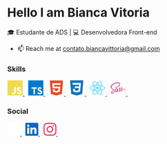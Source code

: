 # Hello  I am Bianca Vitoria

🎓 Estudante de ADS | 💻 Desenvolvedora Front-end

- 📫 Reach me at [contato.biancavittoria@gmail.com](mailto:contato.biancavittoria@gmail.com)


### Skills

<a href="https://developer.mozilla.org/en-US/docs/Web/JavaScript" target="_blank" rel="noreferrer"><picture>
<img height="36" width="36" src="https://raw.githubusercontent.com/ShahVandit8/profile-x/refs/heads/main/public/icons/skills/javascript-colored.svg" alt="JavaScript" />
</picture></a> &nbsp;
<a href="https://www.typescriptlang.org/" target="_blank" rel="noreferrer"><picture>
<img height="36" width="36" src="https://raw.githubusercontent.com/ShahVandit8/profile-x/refs/heads/main/public/icons/skills/typescript-colored.svg" alt="TypeScript" />
</picture></a> &nbsp;
<a href="https://developer.mozilla.org/en-US/docs/Glossary/HTML5" target="_blank" rel="noreferrer"><picture>
<img height="36" width="36" src="https://raw.githubusercontent.com/ShahVandit8/profile-x/refs/heads/main/public/icons/skills/html5-colored.svg" alt="HTML5" />
</picture></a> &nbsp;
<a href="https://www.w3.org/TR/CSS/#css" target="_blank" rel="noreferrer"><picture>
<img height="36" width="36" src="https://raw.githubusercontent.com/ShahVandit8/profile-x/refs/heads/main/public/icons/skills/css3-colored.svg" alt="CSS3" />
</picture></a> &nbsp;
<a href="https://reactjs.org/" target="_blank" rel="noreferrer"><picture>
<img height="36" width="36" src="https://raw.githubusercontent.com/ShahVandit8/profile-x/refs/heads/main/public/icons/skills/react-colored.svg" alt="React" />
</picture></a> &nbsp;
<a href="https://sass-lang.com/" target="_blank" rel="noreferrer"><picture>
<img height="36" width="36" src="https://raw.githubusercontent.com/ShahVandit8/profile-x/refs/heads/main/public/icons/skills/sass-colored.svg" alt="Sass" />
</picture></a> &nbsp;

### Social

<a href="https://www.github.com/ibiancavitoria" target="_blank" rel="noreferrer">
<picture>
<img height="30" width="30" src="https://raw.githubusercontent.com/ShahVandit8/profile-x/refs/heads/main/public/icons/socials/github-dark.svg" alt="github" />
</picture>
</a> &nbsp;
<a href="https://www.linkedin.com/in/ibiancavitoria" target="_blank" rel="noreferrer">
<picture>
<img height="30" width="30" src="https://raw.githubusercontent.com/ShahVandit8/profile-x/refs/heads/main/public/icons/socials/linkedin.svg" alt="linkedin" />
</picture>
</a> &nbsp;
<a href="https://www.instagram.com/ibiancavitoria" target="_blank" rel="noreferrer">
<picture>
<img height="30" width="30" src="https://raw.githubusercontent.com/ShahVandit8/profile-x/refs/heads/main/public/icons/socials/instagram.svg" alt="instagram" />
</picture>
</a> &nbsp;


